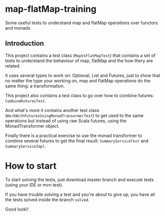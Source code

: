 # map-flatMap-training
Some useful tests to understand map and flatMap operations over functors and monads

## Introduction
This project contains a test class (`MapVsFlatMapTest`) that contains a set of tests to understand the behaviour of map, flatMap and the how thery are related.

It uses several types to work on: Optional, List and Futures, just to show that no matter the type your working on, map and flatMap operations do the same thing: a transformation.

This project also contains a test class to go over how to combine futures: `CombineRuturesTest`.

And what's more it contains another test class (`WorkWithFuturesUsingMonadTransormerTest`) to get used to the same operations but instead of using raw Scala futures, using the MonadTransformer object.

Finally there is a practical exercise to use the monad transformer to combine several futures to get the final result: `SummaryServiceTest` and `SummaryServiceImpl`.

# How to start
To start solving the tests, just download master branch and execute tests (using your IDE or mvn test).

If you have trouble solving a test and you're about to give up, you have all the tests solved inside the branch `solved`.

Good look!!


